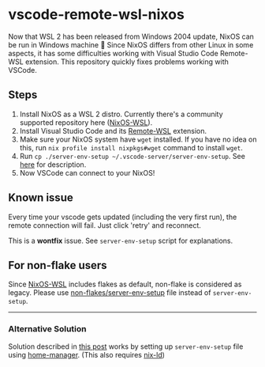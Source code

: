 # vscode-remote-wsl-nixos

Now that WSL 2 has been released from Windows 2004 update, NixOS can be run in Windows machine :tada: Since NixOS differs from other Linux in some aspects, it has some difficulties working with Visual Studio Code Remote-WSL extension. This repository quickly fixes problems working with VSCode.

## Steps

1. Install NixOS as a WSL 2 distro. Currently there's a community supported repository here ([NixOS-WSL](https://github.com/nix-community/NixOS-WSL)).
2. Install Visual Studio Code and its [Remote-WSL](https://marketplace.visualstudio.com/items?itemName=ms-vscode-remote.remote-wsl) extension.
3. Make sure your NixOS system have `wget` installed. If you have no idea on this, run `nix profile install nixpkgs#wget` command to install `wget`.
4. Run `cp ./server-env-setup ~/.vscode-server/server-env-setup`. See [here](https://code.visualstudio.com/docs/remote/wsl#_advanced-environment-setup-script) for description.
5. Now VSCode can connect to your NixOS!

## Known issue

Every time your vscode gets updated (including the very first run), the remote connection will fail. Just click 'retry' and reconnect.

This is a **wontfix** issue. See `server-env-setup` script for explanations.

## For non-flake users

Since [NixOS-WSL](https://github.com/nix-community/NixOS-WSL) includes flakes as default, non-flake is considered as legacy.
Please use [non-flakes/server-env-setup](non-flakes/server-env-setup) file instead of `server-env-setup`.

---

### Alternative Solution

Solution described in [this post](https://discourse.nixos.org/t/vscode-remote-wsl-extension-works-on-nixos-without-patching-thanks-to-nix-ld/14615) works by setting up `server-env-setup` file using [home-manager](https://github.com/nix-community/home-manager). (This also requires [nix-ld](https://github.com/Mic92/nix-ld))
